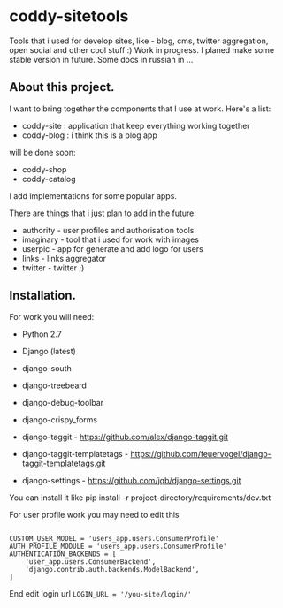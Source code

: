 coddy-sitetools
===============

Tools that i used for develop sites, like - blog, cms, twitter aggregation, open social and other cool stuff :)
Work in progress. I planed make some stable version in future.
Some docs in russian in ...


## About this project.

I want to bring together the components that I use at work.
Here's a list:
* coddy-site : application that keep everything working together
* coddy-blog : i think this is a blog app

will be done soon:
* coddy-shop
* coddy-catalog

I add implementations for some popular apps.

There are things that i just plan to add in the future:
* authority - user profiles and authorisation tools
* imaginary - tool that i used for work with images
* userpic - app for generate and add logo for users
* links - links aggregator
* twitter - twitter ;)


## Installation.

For work you will need:
* Python 2.7
* Django (latest)
* django-south
* django-treebeard
* django-debug-toolbar
* django-crispy_forms

* django-taggit - https://github.com/alex/django-taggit.git
* django-taggit-templatetags - https://github.com/feuervogel/django-taggit-templatetags.git
* django-settings - https://github.com/jqb/django-settings.git

You can install it like pip install -r project-directory/requirements/dev.txt

For user profile work you may need to edit this
<pre><code>
CUSTOM_USER_MODEL = 'users_app.users.ConsumerProfile'
AUTH_PROFILE_MODULE = 'users_app.users.ConsumerProfile'
AUTHENTICATION_BACKENDS = [
    'user_app.users.ConsumerBackend',
    'django.contrib.auth.backends.ModelBackend',
]
</code></pre>

End edit login url
`LOGIN_URL = '/you-site/login/'`